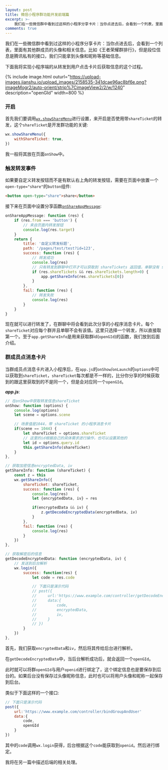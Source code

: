 ```yaml
---
layout: post
title: 微信小程序群功能开发前端篇
excerpt: >-
    我们在一些微信群中看到过这样的小程序分享卡片：当你点进去后，会看到一个列表，里面有其他群成员的头像和相关信息。比如《王者荣耀群排行》，但是段位信息是腾讯私有的接口，我们只能拿到头像和昵称等基础信息。
comments: true
---
```


我们在一些微信群中看到过这样的小程序分享卡片：当你点进去后，会看到一个列表，里面有其他群成员的头像和相关信息。比如《王者荣耀群排行》，但是段位信息是腾讯私有的接口，我们只能拿到头像和昵称等基础信息。

下面我将实现小程序端的从转发到用户点击卡片后获取信息的这个过程。

{% include image.html outurl="https://upload-images.jianshu.io/upload_images/2158535-341dcae96ac8bf6e.png?imageMogr2/auto-orient/strip%7CimageView2/2/w/1240" description="openGId" width=800 %}

### 开启

首先我们要调用[`wx.showShareMenu`](https://mp.weixin.qq.com/debug/wxagame/dev/document/share/wx.showShareMenu.html?t=2018321)进行设置，来开启是否使用带`shareTicket`的转发，这个`shareTicket`是开发群功能的关键:

```js
wx.showShareMenu({
    withShareTicket: true,
})
```

我一般将其放在页面`onShow`中。

### 触发转发事件

如果要自定义转发按钮而不是有默认右上角的转发按钮，需要在页面中放置一个`open-type="share"`的`button`组件:

```html
<button open-type="share">share</button>
```

接下来在页面中设置分享函数[`onShareAppMessage`](https://mp.weixin.qq.com/debug/wxagame/dev/document/share/GroupMsgInfo.md?t=2018321):

```js
onShareAppMessage: function (res) {
    if (res.from === 'button') {
        // 来自页面内转发按钮
        console.log(res.target)
    }
    return {
        title: '自定义转发标题',
        path: '/pages/test/test?id=123',
        success: function (res) {
            // 转发成功
            console.log(res)
            // 只有转发到群聊中打开才可以获取到 shareTickets 返回值，单聊没有 shareTickets
            if (res.shareTickets && res.shareTickets.length>0) {
                app.getShareInfo(res.shareTickets[0])
            }
        },
        fail: function (res) {
            // 转发失败
            console.log(res)
        }
    }
}
```

现在就可以进行转发了，在群聊中将会看到此次分享的小程序消息卡片。每个`shareTicket`对应每个群并且单聊不会有该值。这里只选择一个转发，所以直接取第一个。至于`app.getShareInfo`是用来获取群id(`openGId`)的函数，我们放到后面介绍。

### 群成员点消息卡片

当群成员点消息卡片进入小程序后，在`app.js`的`onShow`/`onLaunch`的`options`中可以获取到`shareTicket`，`shareTicket`每次都是不一样的，比分你分享的时候获取到的跟这里获取到的不是同一个，但是会对应同一个`openGId`。

***app.js***:

```js
// 在onShow中获取转发信息shareTicket
onShow: function (options) {
    console.log(options)
    let scene = options.scene

    // 场景值是1044，带 shareTicket 的小程序消息卡片
    if(scene == 1044) {
        let shareTicket = options.shareTicket
        // 这里的id根据自己的具体需求进行操作，也可以设置其他的
        let id = options.query.id
        this.getShareInfo(shareTicket)
    }
},

// 获取加密信息encryptedData, iv
getShareInfo: function (shareTicket) {
    const z = this
    wx.getShareInfo({
        shareTicket: shareTicket,
        success: function (res) {
            console.log(res)
            let {encryptedData, iv} = res

            if(encryptedData && iv) {
                z.getDecodeEncryptedData(encryptedData, iv)
            }
        },
        fail: function (res) {
            console.log(res)
        }
    })
},

// 获取解密后的信息
getDecodeEncryptedData: function (encryptedData, iv) {
    // 发送到后台解析
    wx.login({
        success: function(res) {
            let code = res.code

            // 下面只是演示代码
            // post({
            //     url:'https://www.example.com/controller/getDecodeEncryptedData'
            //     data:{
            //         code,
            //         encryptedData,
            //         iv,
            //     }
            // })
        }
    })
},
```

首先，我们获取`encryptedData`和`iv`，然后将其传给后台进行解析。

在`getDecodeEncryptedData`中，当后台解析成功后，就会返回一个`openGId`。

此时就可以将群`openGId`与用户`openid`进行绑定了，这个绑定信息也是要保存到后台的。如果后台没有保存过头像昵称信息，此时也可以将用户头像和昵称一起保存到后台。

类似于下面这样的一个接口:
```js
// 下面只是演示代码
post({
    url:'https://www.example.com/controller/bindGroupAndUser'
    data:{
        code,
        openGId
    }
})
```

其中的`code`调用`wx.login`获得，后台根据这个`code`能获取到`openid`。然后进行绑定。

我将在另一篇中描述后端的相关处理。